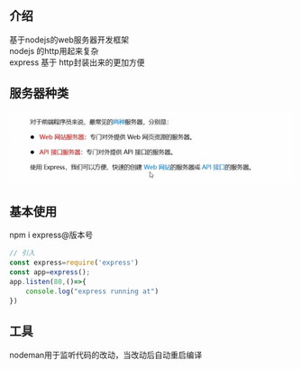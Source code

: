 ## 介绍
基于nodejs的web服务器开发框架  
nodejs 的http用起来复杂  
express 基于 http封装出来的更加方便
## 服务器种类
![alt text](image.png)

## 基本使用
npm i express@版本号
```js
// 引入
const express=require('express')
const app=express();
app.listen(80,()=>{
    console.log("express running at")
})
```

## 工具
nodeman用于监听代码的改动，当改动后自动重启编译

